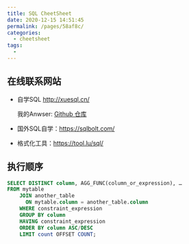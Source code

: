 ```yaml
---
title: SQL CheetSheet
date: 2020-12-15 14:51:45
permalink: /pages/58af8c/
categories: 
  - cheetsheet
tags: 
  - 
---
```


## 在线联系网站

- 自学SQL http://xuesql.cn/

  我的Anwser: [Github 仓库](https://github.com/PPsteven/sql-resources/blob/main/xuesql_answer.sql)

- 国外SQL自学：https://sqlbolt.com/
- 格式化工具：https://tool.lu/sql/

## 执行顺序

```sql
SELECT DISTINCT column, AGG_FUNC(column_or_expression), …
FROM mytable
    JOIN another_table
      ON mytable.column = another_table.column
    WHERE constraint_expression
    GROUP BY column
    HAVING constraint_expression
    ORDER BY column ASC/DESC
    LIMIT count OFFSET COUNT;
```

